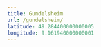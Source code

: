 ```yaml
---
title: Gundelsheim
url: /gundelsheim/
latitude: 49.284400000000005
longitude: 9.161940000000001
---
```

